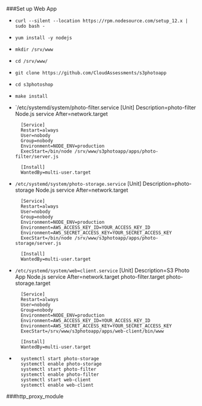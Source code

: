 ###Set up Web App

- `curl --silent --location https://rpm.nodesource.com/setup_12.x | sudo bash -`
- `yum install -y nodejs`
- `mkdir /srv/www`
- `cd /srv/www/`
- `git clone https://github.com/CloudAssessments/s3photoapp`
- `cd s3photoshop`
- `make install`
- `/etc/systemd/system/photo-filter.service
        [Unit]
        Description=photo-filter Node.js service
        After=network.target

        [Service]
        Restart=always
        User=nobody
        Group=nobody
        Environment=NODE_ENV=production
        ExecStart=/bin/node /srv/www/s3photoapp/apps/photo-filter/server.js

        [Install]
        WantedBy=multi-user.target
- `/etc/systemd/system/photo-storage.service`
        [Unit]
        Description=photo-storage Node.js service
        After=network.target

        [Service]
        Restart=always
        User=nobody
        Group=nobody
        Environment=NODE_ENV=production
        Environment=AWS_ACCESS_KEY_ID=YOUR_ACCESS_KEY_ID
        Environment=AWS_SECRET_ACCESS_KEY=YOUR_SECRET_ACCESS_KEY
        ExecStart=/bin/node /srv/www/s3photoapp/apps/photo-storage/server.js

        [Install]
        WantedBy=multi-user.target
- `/etc/systemd/system/web=client.service`
        [Unit]
        Description=S3 Photo App Node.js service
        After=network.target photo-filter.target photo-storage.target

        [Service]
        Restart=always
        User=nobody
        Group=nobody
        Environment=NODE_ENV=production
        Environment=AWS_ACCESS_KEY_ID=YOUR_ACCESS_KEY_ID
        Environment=AWS_SECRET_ACCESS_KEY=YOUR_SECRET_ACCESS_KEY
        ExecStart=/srv/www/s3photoapp/apps/web-client/bin/www

        [Install]
        WantedBy=multi-user.target
-       systemctl start photo-storage
        systemctl enable photo-storage
        systemctl start photo-filter
        systemctl enable photo-filter
        systemctl start web-client
        systemctl enable web-client

###http_proxy_module

